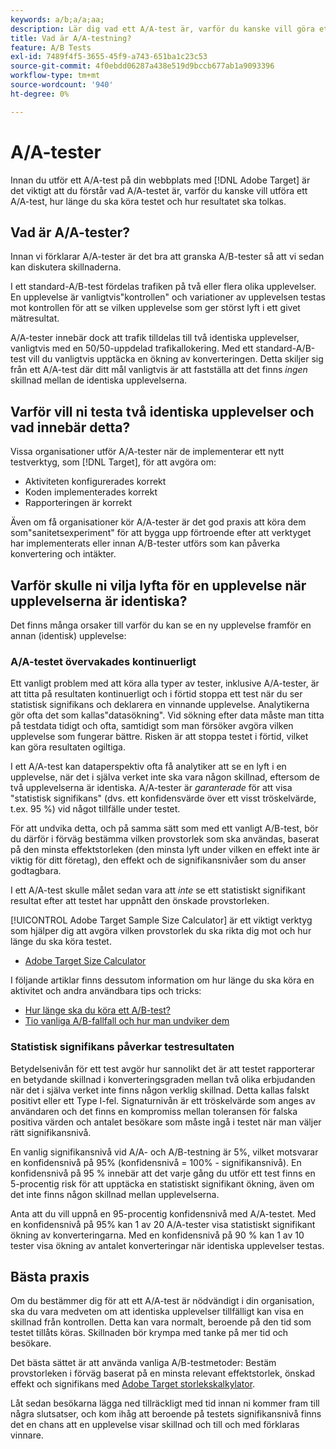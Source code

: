 ```yaml
---
keywords: a/b;a/a;aa;
description: Lär dig vad ett A/A-test är, varför du kanske vill göra ett A/A-test, hur länge du ska köra testet och hur du ska tolka resultaten.
title: Vad är A/A-testning?
feature: A/B Tests
exl-id: 7489f4f5-3655-45f9-a743-651ba1c23c53
source-git-commit: 4f0ebdd06287a438e519d9bccb677ab1a9093396
workflow-type: tm+mt
source-wordcount: '940'
ht-degree: 0%

---
```


# A/A-tester

Innan du utför ett A/A-test på din webbplats med [!DNL Adobe Target] är det viktigt att du förstår vad A/A-testet är, varför du kanske vill utföra ett A/A-test, hur länge du ska köra testet och hur resultatet ska tolkas.

## Vad är A/A-tester?

Innan vi förklarar A/A-tester är det bra att granska A/B-tester så att vi sedan kan diskutera skillnaderna.

I ett standard-A/B-test fördelas trafiken på två eller flera olika upplevelser. En upplevelse är vanligtvis&quot;kontrollen&quot; och variationer av upplevelsen testas mot kontrollen för att se vilken upplevelse som ger störst lyft i ett givet mätresultat.

A/A-tester innebär dock att trafik tilldelas till två identiska upplevelser, vanligtvis med en 50/50-uppdelad trafikallokering. Med ett standard-A/B-test vill du vanligtvis upptäcka en ökning av konverteringen. Detta skiljer sig från ett A/A-test där ditt mål vanligtvis är att fastställa att det finns *ingen* skillnad mellan de identiska upplevelserna.

## Varför vill ni testa två identiska upplevelser och vad innebär detta?

Vissa organisationer utför A/A-tester när de implementerar ett nytt testverktyg, som [!DNL Target], för att avgöra om:

* Aktiviteten konfigurerades korrekt
* Koden implementerades korrekt
* Rapporteringen är korrekt

Även om få organisationer kör A/A-tester är det god praxis att köra dem som&quot;sanitetsexperiment&quot; för att bygga upp förtroende efter att verktyget har implementerats eller innan A/B-tester utförs som kan påverka konvertering och intäkter.

## Varför skulle ni vilja lyfta för en upplevelse när upplevelserna är identiska?

Det finns många orsaker till varför du kan se en ny upplevelse framför en annan (identisk) upplevelse:

### A/A-testet övervakades kontinuerligt

Ett vanligt problem med att köra alla typer av tester, inklusive A/A-tester, är att titta på resultaten kontinuerligt och i förtid stoppa ett test när du ser statistisk signifikans och deklarera en vinnande upplevelse. Analytikerna gör ofta det som kallas&quot;datasökning&quot;. Vid sökning efter data måste man titta på testdata tidigt och ofta, samtidigt som man försöker avgöra vilken upplevelse som fungerar bättre. Risken är att stoppa testet i förtid, vilket kan göra resultaten ogiltiga.

I ett A/A-test kan dataperspektiv ofta få analytiker att se en lyft i en upplevelse, när det i själva verket inte ska vara någon skillnad, eftersom de två upplevelserna är identiska. A/A-tester är *garanterade* för att visa &quot;statistisk signifikans&quot; (dvs. ett konfidensvärde över ett visst tröskelvärde, t.ex. 95 %) vid något tillfälle under testet.

För att undvika detta, och på samma sätt som med ett vanligt A/B-test, bör du därför i förväg bestämma vilken provstorlek som ska användas, baserat på den minsta effektstorleken (den minsta lyft under vilken en effekt inte är viktig för ditt företag), den effekt och de signifikansnivåer som du anser godtagbara.

I ett A/A-test skulle målet sedan vara att *inte* se ett statistiskt signifikant resultat efter att testet har uppnått den önskade provstorleken.

[!UICONTROL Adobe Target Sample Size Calculator] är ett viktigt verktyg som hjälper dig att avgöra vilken provstorlek du ska rikta dig mot och hur länge du ska köra testet.

* [Adobe Target Size Calculator](/help/main/c-activities/t-test-ab/sample-size-determination.md#section_6B8725BD704C4AFE939EF2A6B6E834E6)

I följande artiklar finns dessutom information om hur länge du ska köra en aktivitet och andra användbara tips och tricks:

* [Hur länge ska du köra ett A/B-test?](/help/main/c-activities/t-test-ab/sample-size-determination.md)
* [Tio vanliga A/B-fallfall och hur man undviker dem](/help/main/c-activities/t-test-ab/common-ab-testing-pitfalls.md)

### Statistisk signifikans påverkar testresultaten

Betydelsenivån för ett test avgör hur sannolikt det är att testet rapporterar en betydande skillnad i konverteringsgraden mellan två olika erbjudanden när det i själva verket inte finns någon verklig skillnad. Detta kallas falskt positivt eller ett Type I-fel. Signaturnivån är ett tröskelvärde som anges av användaren och det finns en kompromiss mellan toleransen för falska positiva värden och antalet besökare som måste ingå i testet när man väljer rätt signifikansnivå.

En vanlig signifikansnivå vid A/A- och A/B-testning är 5%, vilket motsvarar en konfidensnivå på 95% (konfidensnivå = 100% - signifikansnivå). En konfidensnivå på 95 % innebär att det varje gång du utför ett test finns en 5-procentig risk för att upptäcka en statistiskt signifikant ökning, även om det inte finns någon skillnad mellan upplevelserna.

Anta att du vill uppnå en 95-procentig konfidensnivå med A/A-testet. Med en konfidensnivå på 95% kan 1 av 20 A/A-tester visa statistiskt signifikant ökning av konverteringarna. Med en konfidensnivå på 90 % kan 1 av 10 tester visa ökning av antalet konverteringar när identiska upplevelser testas.

## Bästa praxis

Om du bestämmer dig för att ett A/A-test är nödvändigt i din organisation, ska du vara medveten om att identiska upplevelser tillfälligt kan visa en skillnad från kontrollen. Detta kan vara normalt, beroende på den tid som testet tillåts köras. Skillnaden bör krympa med tanke på mer tid och besökare.

Det bästa sättet är att använda vanliga A/B-testmetoder: Bestäm provstorleken i förväg baserat på en minsta relevant effektstorlek, önskad effekt och signifikans med [Adobe Target storlekskalkylator](/help/main/c-activities/t-test-ab/sample-size-determination.md#section_6B8725BD704C4AFE939EF2A6B6E834E6).

Låt sedan besökarna lägga ned tillräckligt med tid innan ni kommer fram till några slutsatser, och kom ihåg att beroende på testets signifikansnivå finns det en chans att en upplevelse visar skillnad och till och med förklaras vinnare.

